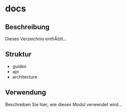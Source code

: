 ﻿# docs

## Beschreibung
Dieses Verzeichnis enthÃ¤lt...

## Struktur
- guides
- api
- architecture


## Verwendung
Beschreiben Sie hier, wie dieses Modul verwendet wird...
